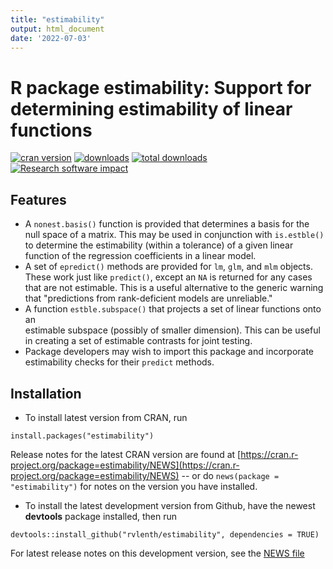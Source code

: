 ```yaml
---
title: "estimability"
output: html_document
date: '2022-07-03'
---
```


R package **estimability**: Support for determining estimability of linear functions
====

[![cran version](https://www.r-pkg.org/badges/version/estimability)](https://cran.r-project.org/package=estimability)
[![downloads](https://cranlogs.r-pkg.org/badges/estimability)](https://cranlogs.r-pkg.org/badges/estimability)
[![total downloads](https://cranlogs.r-pkg.org/badges/grand-total/estimability)](https://cranlogs.r-pkg.org/badges/grand-total/estimability)
[![Research software impact](http://depsy.org/api/package/cran/estimability/badge.svg)](http://depsy.org/package/r/estimability/)


## Features
 * A `nonest.basis()` function is provided that determines a basis for the null
   space of a matrix. This may be used in conjunction with `is.estble()` to
   determine the estimability (within a tolerance) of a given linear function of
   the regression coefficients in a linear model.
 * A set of `epredict()` methods are provided for `lm`, `glm`, and `mlm` objects.
   These work just like `predict()`, except an `NA` is returned for any cases that
   are not estimable. This is a useful alternative to the generic warning that
   "predictions from rank-deficient models are unreliable."
 * A function `estble.subspace()` that projects a set of linear functions onto an  
   estimable subspace (possibly of smaller dimension). This can be useful in
   creating a set of estimable contrasts for joint testing.
 * Package developers may wish to import this package and incorporate
   estimability checks for their `predict` methods.

## Installation
 * To install latest version from CRAN, run 
```
install.packages("estimability")
```
Release notes for the latest CRAN version are found at [https://cran.r-project.org/package=estimability/NEWS](https://cran.r-project.org/package=estimability/NEWS) -- or do `news(package = "estimability")` for notes on the version you have installed.

* To install the latest development version from Github, have the newest **devtools** package installed, then run
```
devtools::install_github("rvlenth/estimability", dependencies = TRUE)
```
For latest release notes on this development version, see the [NEWS file](https://github.com/rvlenth/estimability/blob/master/inst/NEWS)
